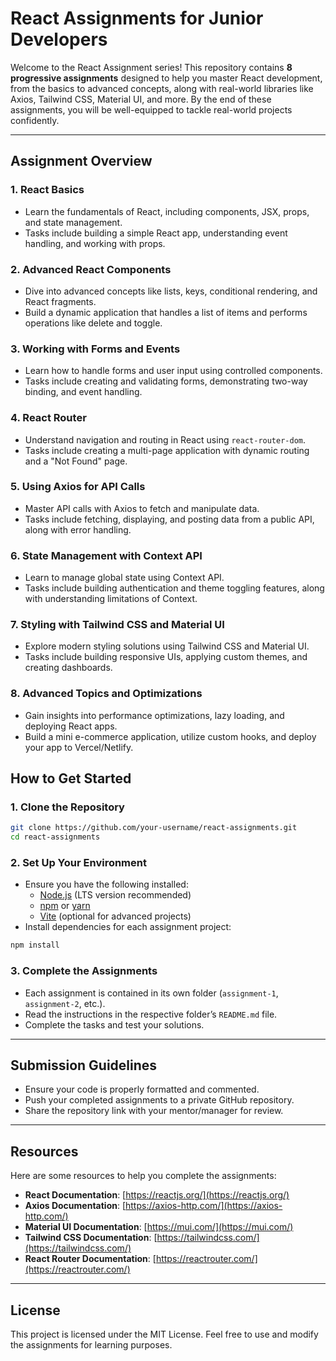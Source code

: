 # React Assignments for Junior Developers

Welcome to the React Assignment series! This repository contains **8 progressive assignments** designed to help you master React development, from the basics to advanced concepts, along with real-world libraries like Axios, Tailwind CSS, Material UI, and more. By the end of these assignments, you will be well-equipped to tackle real-world projects confidently.

---

## **Assignment Overview**

### 1. **React Basics**
   - Learn the fundamentals of React, including components, JSX, props, and state management.
   - Tasks include building a simple React app, understanding event handling, and working with props.

### 2. **Advanced React Components**
   - Dive into advanced concepts like lists, keys, conditional rendering, and React fragments.
   - Build a dynamic application that handles a list of items and performs operations like delete and toggle.

### 3. **Working with Forms and Events**
   - Learn how to handle forms and user input using controlled components.
   - Tasks include creating and validating forms, demonstrating two-way binding, and event handling.

### 4. **React Router**
   - Understand navigation and routing in React using `react-router-dom`.
   - Tasks include creating a multi-page application with dynamic routing and a "Not Found" page.

### 5. **Using Axios for API Calls**
   - Master API calls with Axios to fetch and manipulate data.
   - Tasks include fetching, displaying, and posting data from a public API, along with error handling.

### 6. **State Management with Context API**
   - Learn to manage global state using Context API.
   - Tasks include building authentication and theme toggling features, along with understanding limitations of Context.

### 7. **Styling with Tailwind CSS and Material UI**
   - Explore modern styling solutions using Tailwind CSS and Material UI.
   - Tasks include building responsive UIs, applying custom themes, and creating dashboards.

### 8. **Advanced Topics and Optimizations**
   - Gain insights into performance optimizations, lazy loading, and deploying React apps.
   - Build a mini e-commerce application, utilize custom hooks, and deploy your app to Vercel/Netlify.

## **How to Get Started**

### 1. **Clone the Repository**
```bash
git clone https://github.com/your-username/react-assignments.git
cd react-assignments
```

### 2. **Set Up Your Environment**
- Ensure you have the following installed:
  - [Node.js](https://nodejs.org/) (LTS version recommended)
  - [npm](https://www.npmjs.com/) or [yarn](https://yarnpkg.com/)
  - [Vite](https://vitejs.dev/) (optional for advanced projects)
- Install dependencies for each assignment project:
```bash
npm install
```

### 3. **Complete the Assignments**
- Each assignment is contained in its own folder (`assignment-1`, `assignment-2`, etc.).
- Read the instructions in the respective folder’s `README.md` file.
- Complete the tasks and test your solutions.

---

## **Submission Guidelines**
- Ensure your code is properly formatted and commented.
- Push your completed assignments to a private GitHub repository.
- Share the repository link with your mentor/manager for review.

---

## **Resources**
Here are some resources to help you complete the assignments:

- **React Documentation**: [https://reactjs.org/](https://reactjs.org/)
- **Axios Documentation**: [https://axios-http.com/](https://axios-http.com/)
- **Material UI Documentation**: [https://mui.com/](https://mui.com/)
- **Tailwind CSS Documentation**: [https://tailwindcss.com/](https://tailwindcss.com/)
- **React Router Documentation**: [https://reactrouter.com/](https://reactrouter.com/)

---

## **License**
This project is licensed under the MIT License. Feel free to use and modify the assignments for learning purposes.

